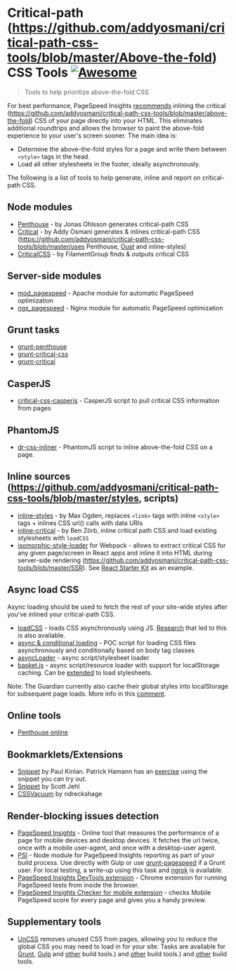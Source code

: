 Critical-path (https://github.com/addyosmani/critical-path-css-tools/blob/master/Above-the-fold) CSS Tools [![Awesome](https://github.com/addyosmani/critical-path-css-tools/blob/master/https://cdn.rawgit.com/sindresorhus/awesome/d7305f38d29fed78fa85652e3a63e154dd8e8829/media/badge.svg)](https://github.com/addyosmani/critical-path-css-tools/blob/master/https://github.com/sindresorhus/awesome)
==========================================

> Tools to help prioritize above-the-fold CSS


For best performance, PageSpeed Insights [recommends](https://github.com/addyosmani/critical-path-css-tools/blob/master/https://developers.google.com/speed/docs/insights/PrioritizeVisibleContent) inlining the critical (https://github.com/addyosmani/critical-path-css-tools/blob/master/above-the-fold) CSS of your page directly into your HTML. This eliminates additional roundtrips and allows the browser to paint the above-fold experience to your user's screen sooner. The main idea is:

* Determine the above-the-fold styles for a page and write them between `<style>` tags in the head.
* Load all other stylesheets in the footer, ideally asynchronously.

The following is a list of tools to help generate, inline and report on critical-path CSS.

## Node modules


* [Penthouse](https://github.com/pocketjoso/penthouse) - by Jonas Ohlsson generates critical-path CSS
* [Critical](https://github.com/addyosmani/critical-path-css-tools/blob/master/https://github.com/addyosmani/critical) - by Addy Osmani generates & inlines critical-path CSS (https://github.com/addyosmani/critical-path-css-tools/blob/master/uses Penthouse, [Oust](https://github.com/addyosmani/critical-path-css-tools/blob/master/https://github.com/addyosmani/oust) and inline-styles)
* [CriticalCSS](https://github.com/filamentgroup/criticalcss) - by FilamentGroup finds & outputs critical CSS


## Server-side modules

* [mod_pagespeed](https://github.com/pagespeed/mod_pagespeed) - Apache module for automatic PageSpeed optimization
* [ngx_pagespeed](https://github.com/pagespeed/ngx_pagespeed) - Nginx module for automatic PageSpeed optimization

## Grunt tasks

* [grunt-penthouse](https://github.com/fatso83/grunt-penthouse)
* [grunt-critical-css](https://github.com/filamentgroup/grunt-criticalcss)
* [grunt-critical](https://github.com/bezoerb/grunt-critical)

## CasperJS

* [critical-css-casperjs](https://github.com/ibrennan/critical-css-casperjs) - CasperJS script to pull critical CSS information from pages

## PhantomJS

* [dr-css-inliner](https://github.com/drdk/dr-css-inliner) - PhantomJS script to inline above-the-fold CSS on a page.

## Inline sources (https://github.com/addyosmani/critical-path-css-tools/blob/master/styles, scripts)

* [inline-styles](https://github.com/maxogden/inline-styles) - by Max Ogden, replaces `<link>` tags with inline `<style>` tags + inlines CSS url() calls with data URIs
* [inline-critical](https://github.com/bezoerb/inline-critical) - by Ben Zörb, inline critical path CSS and load existing stylesheets with `loadCSS`
* [isomorphic-style-loader](https://github.com/addyosmani/critical-path-css-tools/blob/master/https://github.com/kriasoft/isomorphic-style-loader/) for Webpack - allows to extract critical CSS for any given page/screen in React apps and inline it into HTML during server-side rendering (https://github.com/addyosmani/critical-path-css-tools/blob/master/SSR). See [React Starter Kit](https://github.com/addyosmani/critical-path-css-tools/blob/master/https://github.com/kriasoft/react-starter-kit) as an example.

## Async load CSS

Async loading should be used to fetch the rest of your site-wide styles after you've inlined your critical-path CSS.

* [loadCSS](https://github.com/filamentgroup/loadCSS) - loads CSS asynchronously using JS. [Research](https://gist.github.com/scottjehl/87176715419617ae6994) that led to this is also available.
* [async & conditional loading](https://gist.github.com/matt-bailey/602b40c77a5d3381ff26) - POC script for loading CSS files asynchronously and conditionally based on body tag classes
* [asyncLoader](https://github.com/n0mad01/asyncLoader) - async script/stylesheet loader
* [basket.js](http://addyosmani.github.io/basket.js/) - async script/resource loader with support for localStorage caching. Can be [extended](https://github.com/andrewwakeling/basket-css-example) to load stylesheets.

Note: The Guardian currently also cache their global styles into localStorage for subsequent page loads. More info in this [comment](https://gist.github.com/scottjehl/87176715419617ae6994).

## Online tools

* [Penthouse online](https://jonassebastianohlsson.com/criticalpathcssgenerator/)

## Bookmarklets/Extensions

* [Snippet](https://gist.github.com/PaulKinlan/6284142) by Paul Kinlan. Patrick Hamann has an [exercise](http://patrickhamann.com/workshops/performance/tasks/2_Critical_Path/2_2.html) using the snippet you can try out.
* [Snippet](https://gist.github.com/scottjehl/b6129da04733e4e0f9a4) by Scott Jehl
* [CSSVacuum](https://github.com/ndreckshage/CSSVacuum) by ndreckshage

## Render-blocking issues detection

* [PageSpeed Insights](https://developers.google.com/speed/pagespeed/insights/) - Online tool that measures the performance of a page for mobile devices and desktop devices. It fetches the url twice, once with a mobile user-agent, and once with a desktop-user agent. 
* [PSI](https://github.com/addyosmani/psi) - Node module for PageSpeed Insights reporting as part of your build process. Use directly with Gulp or use [grunt-pagespeed](https://github.com/jrcryer/grunt-pagespeed) if a Grunt user. For local testing, a write-up using this task and [ngrok](http://www.jamescryer.com/2014/06/12/grunt-pagespeed-and-ngrok-locally-testing/) is available.
* [PageSpeed Insights DevTools extension](https://chrome.google.com/webstore/detail/pagespeed-insights-by-goo/gplegfbjlmmehdoakndmohflojccocli?hl=en) - Chrome extension for running PageSpeed tests from inside the browser.
* [PageSpeed Insights Checker for mobile extension](https://chrome.google.com/webstore/detail/pagespeed-insights-checke/mkjmodmicmpjedhoekkmafdgpocdkbna?hl=en) - checks Mobile PageSpeed score for every page and gives you a handy preview.

## Supplementary tools

* [UnCSS](https://github.com/giakki/uncss) removes unused CSS from pages, allowing you to reduce the global CSS you may need to load in for your site. Tasks are available for [Grunt](https://github.com/addyosmani/grunt-uncss), [Gulp](https://github.com/ben-eb/gulp-uncss) and [other](https://addyosmani.com/blog/removing-unused-css/) build tools.) and [other](https://addyosmani.com/blog/removing-unused-css/) build tools.) and [other](https://addyosmani.com/blog/removing-unused-css/) build tools.